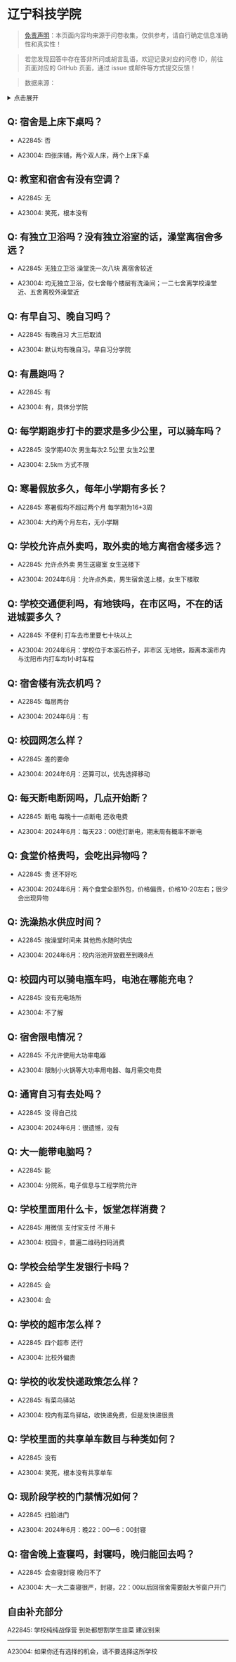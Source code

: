 # 辽宁科技学院

> [免责声明](https://colleges.chat/#_3)：本页面内容均来源于问卷收集，仅供参考，请自行确定信息准确性和真实性！

> 若您发现回答中存在答非所问或胡言乱语，欢迎记录对应的问卷 ID，前往页面对应的 GitHub 页面，通过 issue 或邮件等方式提交反馈！

> 数据来源：

<details><summary>点击展开</summary>
<ul>
<li>A22845: 匿名 (2024 年 06 月)</li>
<li>A23004: 匿名 (2024 年 06 月)</li>
</ul>
</details>

## Q: 宿舍是上床下桌吗？

- A22845: 否

- A23004: 四张床铺，两个双人床，两个上床下桌

## Q: 教室和宿舍有没有空调？

- A22845: 无

- A23004: 笑死，根本没有

## Q: 有独立卫浴吗？没有独立浴室的话，澡堂离宿舍多远？

- A22845: 无独立卫浴 澡堂洗一次八块 离宿舍较近

- A23004: 均无独立卫浴，仅七舍每个楼层有洗澡间；一二七舍离学校澡堂近、五舍离校外澡堂近

## Q: 有早自习、晚自习吗？

- A22845: 有晚自习 大三后取消

- A23004: 默认均有晚自习。早自习分学院

## Q: 有晨跑吗？

- A22845: 有

- A23004: 有，具体分学院

## Q: 每学期跑步打卡的要求是多少公里，可以骑车吗？

- A22845: 没学期40次 男生每次2.5公里 女生2公里

- A23004: 2.5km 方式不限

## Q: 寒暑假放多久，每年小学期有多长？

- A22845: 寒暑假均不超过两个月 每学期为16+3周

- A23004: 大约两个月左右，无小学期

## Q: 学校允许点外卖吗，取外卖的地方离宿舍楼多远？

- A22845: 允许点外卖 男生送寝室 女生送楼下

- A23004: 2024年6月：允许点外卖，男生宿舍送上楼，女生下楼取

## Q: 学校交通便利吗，有地铁吗，在市区吗，不在的话进城要多久？

- A22845: 不便利 打车去市里要七十块以上

- A23004: 2024年6月：学校位于本溪石桥子，非市区 无地铁，距离本溪市内与沈阳市内打车均1小时车程

## Q: 宿舍楼有洗衣机吗？

- A22845: 每层两台

- A23004: 2024年6月：有

## Q: 校园网怎么样？

- A22845: 差的要命

- A23004: 2024年6月：还算可以，优先选择移动

## Q: 每天断电断网吗，几点开始断？

- A22845: 断电 每晚十一点断电 还收电费

- A23004: 2024年6月：每天23：00熄灯断电，期末周有概率不断电

## Q: 食堂价格贵吗，会吃出异物吗？

- A22845: 贵 还不好吃

- A23004: 2024年6月：两个食堂全部外包，价格偏贵，价格10-20左右；很少会出现异物

## Q: 洗澡热水供应时间？

- A22845: 按澡堂时间来 其他热水随时供应

- A23004: 2024年6月：校内浴池开放截至到晚8点

## Q: 校园内可以骑电瓶车吗，电池在哪能充电？

- A22845: 没有充电场所

- A23004: 不了解

## Q: 宿舍限电情况？

- A22845: 不允许使用大功率电器

- A23004: 限制小火锅等大功率用电器、每月需交电费

## Q: 通宵自习有去处吗？

- A22845: 没 得自己找

- A23004: 2024年6月：很遗憾，没有

## Q: 大一能带电脑吗？

- A22845: 能

- A23004: 分院系，电子信息与工程学院允许

## Q: 学校里面用什么卡，饭堂怎样消费？

- A22845: 用微信 支付宝支付 不用卡

- A23004: 校园卡，普遍二维码扫码消费

## Q: 学校会给学生发银行卡吗？

- A22845: 会

- A23004: 会

## Q: 学校的超市怎么样？

- A22845: 四个超市 还行

- A23004: 比校外偏贵

## Q: 学校的收发快递政策怎么样？

- A22845: 有菜鸟驿站

- A23004: 校内有菜鸟驿站，收快递免费，但是发快递很贵

## Q: 学校里面的共享单车数目与种类如何？

- A22845: 没有

- A23004: 笑死，根本没有共享单车

## Q: 现阶段学校的门禁情况如何？

- A22845: 扫脸进门

- A23004: 2024年6月：晚22：00—6：00封寝

## Q: 宿舍晚上查寝吗，封寝吗，晚归能回去吗？

- A22845: 会查寝封寝 晚归不了

- A23004: 大一大二查寝很严，封寝，22：00以后回宿舍需要敲大爷窗户开门

## 自由补充部分

A22845: 学校纯纯战俘营 到处都想割学生韭菜 建议别来

***

A23004: 如果你还有选择的机会，请不要选择这所学校